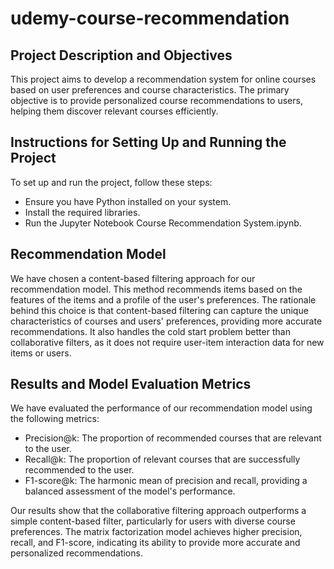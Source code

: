 # udemy-course-recommendation

## Project Description and Objectives
This project aims to develop a recommendation system for online courses based on user preferences and course characteristics. The primary objective is to provide personalized course recommendations to users, helping them discover relevant courses efficiently.

## Instructions for Setting Up and Running the Project
To set up and run the project, follow these steps:
* Ensure you have Python installed on your system.
* Install the required libraries.
* Run the Jupyter Notebook Course Recommendation System.ipynb.

## Recommendation Model
We have chosen a content-based filtering approach for our recommendation model. This method recommends items based on the features of the items and a profile of the user's preferences. The rationale behind this choice is that content-based filtering can capture the unique characteristics of courses and users' preferences, providing more accurate recommendations. It also handles the cold start problem better than collaborative filters, as it does not require user-item interaction data for new items or users.

## Results and Model Evaluation Metrics
We have evaluated the performance of our recommendation model using the following metrics:
* Precision@k: The proportion of recommended courses that are relevant to the user.
* Recall@k: The proportion of relevant courses that are successfully recommended to the user.
* F1-score@k: The harmonic mean of precision and recall, providing a balanced assessment of the model's performance.


Our results show that the collaborative filtering approach outperforms a simple content-based filter, particularly for users with diverse course preferences. The matrix factorization model achieves higher precision, recall, and F1-score, indicating its ability to provide more accurate and personalized recommendations.
